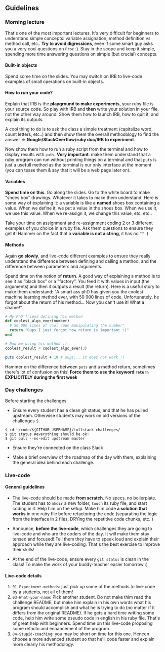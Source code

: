 ## Guidelines

### Morning lecture

That's one of the most important lectures. It's very difficult for beginners to understand simple concepts: variable assignation, method definition vs method call, etc.. **Try to avoid digressions**, even if some smart guy asks you a very cool questions on `Proc` :). Stay in the scope and keep it simple, spending more time answering questions on simple (but crucial) concepts.

#### Built-in objects

Spend some time on the slides. You may switch on IRB to live-code examples of small operations on built-in objects.

#### How to run your code?

Explain that IRB is the **playground to make experiments**, your ruby file is your source code. So play with IRB and **then** write your solution in your file, not the other way around. Show them how to launch IRB, how to quit it, and explain its outputs.

A cool thing to do is to ask the class a simple treatment (capitalize word, count letters, etc..) and then show them the overall methodology to find the answer => **Google/StackOverflow/ruby doc/IRB to experiment**.

Now show them how to run a ruby script from the terminal and how to display results with `puts`. **Very important**: make them understand that a ruby program can run without printing things on a terminal and that `puts` is just a usefull method as the terminal is our only interface at the moment (you can tease them & say that it will be a web page later on).

#### Variables

**Spend time on this**. Go along the slides. Go to the white board to make "shoes box" drawings. Whatever it takes to make them understand. Here is some way of explaining it: a variable is like a **named** shoes box containing a value. When we define it, we put a value in the shoes box. When we use it, we use this value. When we re-assign it, we change this value, etc, etc..

Take your time on assignment and re-assignment coding 2 or 3 different examples of you choice in a ruby file. Ask them questions to ensure they get it! Hammer on the fact that a **variable is not a string**, it has no `""` :)

#### Methods

Again **go slowly**, and live-code different examples to ensure they  really understand the difference between defining and calling a method, and the difference between parameters and arguments.

Spend time on the notion of **return**. A good way of explaining a method is to see it as "black box" or a "factory". You feed it with values in input (the arguments) and then it outputs a result (the return). Here is a useful story to make them understand: "A smart ass phD has given you the coolest machine learning method ever, with 50 000 lines of code. Unfortunately, he forgot about the return of his method... Now you can't use it! What a shame!".


```ruby
# My PhD friend defining his method
def coolest_algo_ever(number)
  # 50 000 lines of cool code manipulating the number"
  return "Oups I just forgot how return is important :)"
end

# Now me using his method :)
coolest_result = coolest_algo_ever(3)

puts coolest_result + 10 # oups... it does not work :)
```

Hammer on the difference between `puts` and a method return, sometimes there's lot of confusion on this! **Force them to use the keyword `return` EXPLICITELY during the first week**


### Day challenges
Before starting the challenges

- Ensure every student has a clean git status, and that he has pulled upstream. Otherwise students may work on old versions of the challenges :).

```
$ cd ~/code/${GITHUB_USERNAME}/fullstack-challenges/
$ git status #everything should be ok!
$ git pull --no-edit upstream master
```

- Ensure they're connected on the class Slack

- Make a brief overview of the roadmap of the day with them, explaining the general idea behind each challenge.

### Live-code

#### General guidelines
- The live-code should be made **from scratch**. No specs, no boilerplate. The student has to `mkdir` a new folder, `touch` its ruby file, and start coding in it. Help him on the setup. Make him code **a solution that works** in one ruby file before refactoring the code (separating the logic from the interface in 2 files, DRYing the repetitive code chunks, etc..)

- Announce, **before the live-code**, which challenges they are going to live-code and who are the coders of the day. It will make them stay tensed and focused! Tell them they have to speak loud and explain their approach while they are live-coding. That's the best exercise to improve their skills!

- At the end of the live-code, ensure every `git status` is clean in the class! To make the work of your buddy-teacher easier tomorrow :)


#### Live-code details

1. `01-Experiment-methods`: just pick up some of the methods to live-code by a students, not all of them!
1. `03-What-your-name`: Pick another student. Do not make thim read the challenge README, but make him explain in his own words what his program should accomplish and what he is trying to do (no matter if it differs from the original README). If he gets a hard time writing some code, help him write some pseudo code in english in his ruby file. That's of great help with beginners. Spend time on this live-code proposing some refacto and enhancement of the program.
1. `04-Stupid-coaching`: you may be short on time for this one. Hencen choose a more advanced student so that he'll code faster and explain more clearly his methodology.


